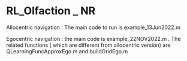 # RL_Olfaction _ NR

Allocentric navigation : The main code to run is example_13Jun2022.m

Egocentric navigation : the main code is example_22NOV2022.m . The related functions ( which are different from allocentric version) are QLearningFuncApproxEgo.m and buildGridEgo.m

